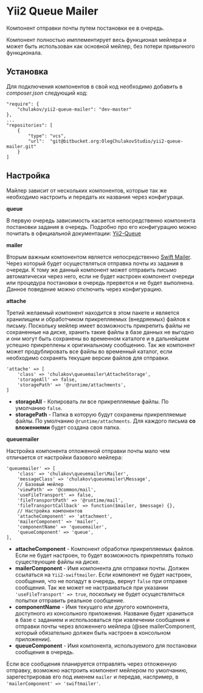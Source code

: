 Yii2 Queue Mailer
=================

Компонент отправки почты путем постановки ее в очередь.

Компонент полностью имплементирует весь функционал мейлера и может быть использован
как основной мейлер, без потери привычного функционала.

Установка
---------

Для подключения компонентов в свой код необходимо добавить в _composer.json_ следующий код:
```
"require": {
    "chulakov/yii2-queue-mailer": "dev-master"
},
...
"repositories": [
    {
        "type": "vcs",
        "url":  "git@bitbucket.org:OlegChulakovStudio/yii2-queue-mailer.git"
    }
]
```

Настройка
---------

Майлер зависит от нескольких компонентов, которые так же необходимо
настроить и передать их названия через конфигураци.

**queue**

В первую очередь зависимость касается непосредственно компонента постановки задания в очередь.
Подробно про его конфигурацию можно почитать в официальной документации: [Yii2-Queue](https://github.com/yiisoft/yii2-queue/blob/master/docs/guide-ru/usage.md)

**mailer**

Вторым важным компонентом является непосредственно [Swift Mailer](https://github.com/yiisoft/yii2-swiftmailer).
Через который будет осуществляться отправка почты из задания в очереди. К тому же данный компонент может
отправить письмо автоматически через него, если не будет настроен компонент очереди или процедура постановки
в очередь прервется и не будет выполнена. Данное поведение можно отключить через конфигурацию.

**attache**

Третий желаемый компонент находится в этом пакете и является хранилищем и обработчиком
прикрепляемых (внедряемых) файлов к письму. Поскольку мейлер имеет возможность прикрепить файлы
не сохраненные на диске, хранить такие файлы в базе данных не выгодно и они могут быть
сохранены во временном каталоге и в дальнейшем успешно прикреплены к оригинальному сообщению.
Так же компонент может продублировать все файлы во временный каталог, если необходимо сохранять
текущие версии файлов для отправки.

```
'attache' => [
    'class' => 'chulakov\queuemailer\AttacheStorage',
    'storageAll' => false,
    'storagePath' => '@runtime/attachments',
]
```

- **storageAll** - Копировать ли все прикрепляемые файлы. По умолчанию `false`.
- **storagePath** - Папка в которую будут сохранены прикрепляемые файлы. По умолчанию `@runtime/attachments`.
Для каждого письма __со вложениями__ будет создана своя папка.

**queuemailer**

Настройка компонента отложенной отправки почты мало чем отличается от настройки базового мейлера:

```
'queuemailer' => [
    'class' => 'chulakov\queuemailer\Mailer',
    'messageClass' => 'chulakov\queuemailer\Message',
    // Базовый мейлер
    'viewPath' => '@common/mail',
    'useFileTransport' => false,
    'fileTransportPath' => '@runtime/mail',
    'fileTransportCallback' => function($mailer, $message) {},
    // Настройка компонентов
    'attacheComponent' => 'attachment',
    'mailerComponent' => 'mailer',
    'componentName' => 'queuemailer',
    'queueComponent' => 'queue',
],
```
- **attacheComponent** - Компонент обработки прикрепляемых файлов.
Если не будет настроен, то будет возможность прикреплять только существующие файлы на диске.
- **mailerComponent** - Имя компонента для отправки почты. Должен ссылаться на `Yii2-swiftmailer`.
Если компонент не будет настроен, сообщения, что не попадут в очередь, вернут `false` при отправке сообщения.
Так же может не настраиваться при указании `'useFileTransport' => true`, поскольку не
будет осуществляться попытки отправить реальное сообщение.
- **componentName** - Имя текущего или другого компонента, доступного из консольного приложения.
Название будет храниться в базе с заданием и использоваться при извлечении сообщения и отправки почты
через вложеннего мейлера (@see mailerComponent, который обязательно должен быть настроен в консольном приложении).
- **queueComponent** - Имя компонента, используемого для постановки сообщения в очередь.

Если все сообщения планируется отправлять через отложенную отправку,
возможно настроить компонент мейлером по умолчанию, зарегестрировав его под именем `mailer`
и передав, наспример, в `'mailerComponent' => 'swiftmailer'`.
